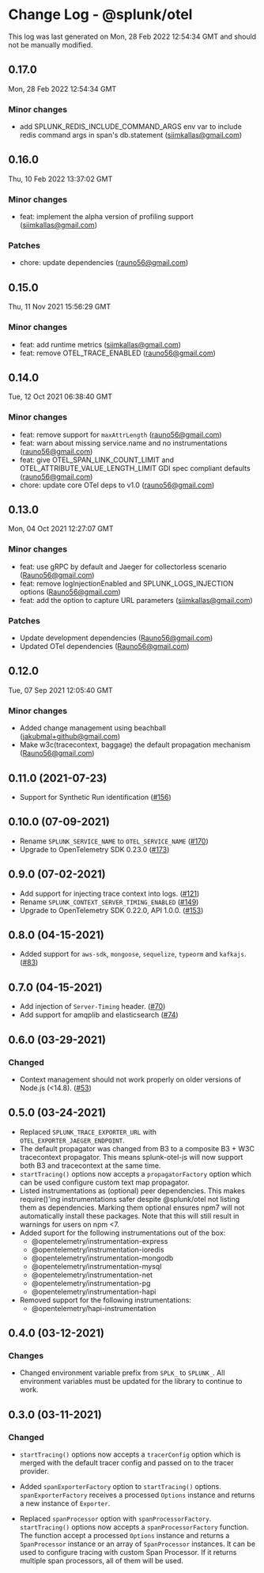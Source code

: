 # Change Log - @splunk/otel

This log was last generated on Mon, 28 Feb 2022 12:54:34 GMT and should not be manually modified.

<!-- Start content -->

## 0.17.0

Mon, 28 Feb 2022 12:54:34 GMT

### Minor changes

- add SPLUNK_REDIS_INCLUDE_COMMAND_ARGS env var to include redis command args in span's db.statement (siimkallas@gmail.com)

## 0.16.0

Thu, 10 Feb 2022 13:37:02 GMT

### Minor changes

- feat: implement the alpha version of profiling support (siimkallas@gmail.com)

### Patches

- chore: update dependencies (rauno56@gmail.com)

## 0.15.0

Thu, 11 Nov 2021 15:56:29 GMT

### Minor changes

- feat: add runtime metrics (siimkallas@gmail.com)
- feat: remove OTEL_TRACE_ENABLED (rauno56@gmail.com)

## 0.14.0

Tue, 12 Oct 2021 06:38:40 GMT

### Minor changes

- feat: remove support for `maxAttrLength` (rauno56@gmail.com)
- feat: warn about missing service.name and no instrumentations (rauno56@gmail.com)
- feat: give OTEL_SPAN_LINK_COUNT_LIMIT and OTEL_ATTRIBUTE_VALUE_LENGTH_LIMIT GDI spec compliant defaults (rauno56@gmail.com)
- chore: update core OTel deps to v1.0 (rauno56@gmail.com)

## 0.13.0

Mon, 04 Oct 2021 12:27:07 GMT

### Minor changes

- feat: use gRPC by default and Jaeger for collectorless scenario (Rauno56@gmail.com)
- feat: remove logInjectionEnabled and SPLUNK_LOGS_INJECTION options (Rauno56@gmail.com)
- feat: add the option to capture URL parameters (siimkallas@gmail.com)

### Patches

- Update development dependencies (Rauno56@gmail.com)
- Updated OTel dependencies (Rauno56@gmail.com)

## 0.12.0

Tue, 07 Sep 2021 12:05:40 GMT

### Minor changes

- Added change management using beachball (jakubmal+github@gmail.com)
- Make w3c(tracecontext, baggage) the default propagation mechanism (Rauno56@gmail.com)

## 0.11.0 (2021-07-23)

- Support for Synthetic Run identification
  ([#156](https://github.com/signalfx/splunk-otel-js/pull/156))

## 0.10.0 (07-09-2021)

- Rename `SPLUNK_SERVICE_NAME` to `OTEL_SERVICE_NAME`
  ([#170](https://github.com/signalfx/splunk-otel-js/pull/170))
- Upgrade to OpenTelemetry SDK 0.23.0
  ([#173](https://github.com/signalfx/splunk-otel-js/pull/173))

## 0.9.0 (07-02-2021)

- Add support for injecting trace context into logs.
  ([#121](https://github.com/signalfx/splunk-otel-js/pull/121))
- Rename `SPLUNK_CONTEXT_SERVER_TIMING_ENABLED`
  ([#149](https://github.com/signalfx/splunk-otel-js/pull/149))
- Upgrade to OpenTelemetry SDK 0.22.0, API 1.0.0.
  ([#153](https://github.com/signalfx/splunk-otel-js/pull/153))

## 0.8.0 (04-15-2021)

- Added support for `aws-sdk`, `mongoose`, `sequelize`, `typeorm` and `kafkajs`.
  ([#83](https://github.com/signalfx/splunk-otel-js/pull/83))

## 0.7.0 (04-15-2021)

- Add injection of `Server-Timing` header.
  ([#70](https://github.com/signalfx/splunk-otel-js/pull/70))
- Add support for amqplib and elasticsearch
  ([#74](https://github.com/signalfx/splunk-otel-js/pull/74))

## 0.6.0 (03-29-2021)

### Changed

- Context management should not work properly on older versions of Node.js (<14.8).
  ([#53](https://github.com/signalfx/splunk-otel-js/pull/53))


## 0.5.0 (03-24-2021)

- Replaced `SPLUNK_TRACE_EXPORTER_URL` with `OTEL_EXPORTER_JAEGER_ENDPOINT`.
- The default propagator was changed from B3 to a composite B3 + W3C tracecontext
  propagator. This means splunk-otel-js will now support both B3 and tracecontext
  at the same time.
- `startTracing()` options now accepts a `propagatorFactory` option which can be
  used configure custom text map propagator.
- Listed instrumentations as (optional) peer dependencies. This makes
require()'ing instrumentations safer despite @splunk/otel not listing
them as dependencies. Marking them optional ensures npm7 will not
automatically install these packages. Note that this will still result
in warnings for users on npm <7.
- Added suport for the following instrumentations out of the box:
  - @opentelemetry/instrumentation-express
  - @opentelemetry/instrumentation-ioredis
  - @opentelemetry/instrumentation-mongodb
  - @opentelemetry/instrumentation-mysql
  - @opentelemetry/instrumentation-net
  - @opentelemetry/instrumentation-pg
  - @opentelemetry/instrumentation-hapi
- Removed support for the following instrumentations:
  - @opentelemetry/hapi-instrumentation

## 0.4.0 (03-12-2021)

### Changes

- Changed environment variable prefix from `SPLK_` to `SPLUNK_`. All environment
  variables must be updated for the library to continue to work.

## 0.3.0 (03-11-2021)

### Changed

- `startTracing()` options now accepts a `tracerConfig` option which is
  merged with the default tracer config and passed on to the tracer provider.

- Added `spanExporterFactory` option to `startTracing()` options.
  `spanExporterFactory` receives a processed `Options` instance and
  returns a new instance of `Exporter`.

- Replaced `spanProcessor` option with `spanProcessorFactory`.
  `startTracing()` options now accepts a `spanProcessorFactory` function. The function
  accept a processed `Options` instance and returns a `SpanProcessor`
  instance or an array of `SpanProcessor` instances. It can be used to configure tracing
  with custom Span Processor. If it returns multiple span processors, all of them will
  be used.
